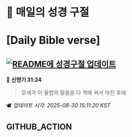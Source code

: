# 🙏 매일의 성경 구절
# [Daily Bible verse]
## [![README에 성경구절 업데이트](https://github.com/DONGSUKA/first_test/actions/workflows/update-readme-bible.yml/badge.svg)](https://github.com/DONGSUKA/first_test/actions/workflows/update-readme-bible.yml)
<!-- START_BIBLE_VERSE -->
📖 **신명기 31:24**
> 모세가 이 율법의 말씀을 다 책에 써서 마친 후에

🕊️ _업데이트 시각: 2025-08-30 15:11:20 KST_
  <!-- END_BIBLE_VERSE -->
## GITHUB_ACTION
